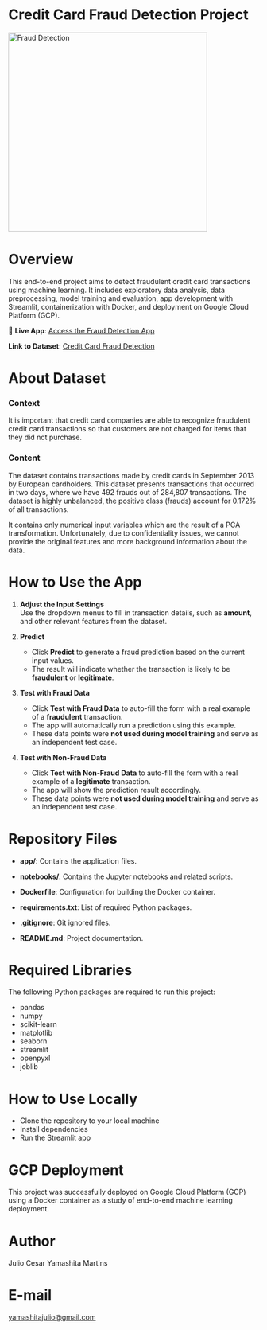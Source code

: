 # Credit Card Fraud Detection Project

<img align="center" alt="Fraud Detection" width="400" src="https://d27p8o2qkwv41j.cloudfront.net/wp-content/uploads/2017/02/Fraud-Alert-e1487228293461.jpg">

# Overview
This end-to-end project aims to detect fraudulent credit card transactions using machine learning. It includes exploratory data analysis, data preprocessing, model training and evaluation, app development with Streamlit, containerization with Docker, and deployment on Google Cloud Platform (GCP).

🔗 **Live App**: [Access the Fraud Detection App](https://fraud-detection-app-855024627767.us-central1.run.app/)

**Link to Dataset**: [Credit Card Fraud Detection](https://www.kaggle.com/datasets/mlg-ulb/creditcardfraud)

# About Dataset

### Context
It is important that credit card companies are able to recognize fraudulent credit card transactions so that customers are not charged for items that they did not purchase.

### Content
The dataset contains transactions made by credit cards in September 2013 by European cardholders.
This dataset presents transactions that occurred in two days, where we have 492 frauds out of 284,807 transactions. The dataset is highly unbalanced, the positive class (frauds) account for 0.172% of all transactions.

It contains only numerical input variables which are the result of a PCA transformation. Unfortunately, due to confidentiality issues, we cannot provide the original features and more background information about the data.

# How to Use the App

1. **Adjust the Input Settings**  
   Use the dropdown menus to fill in transaction details, such as **amount**, and other relevant features from the dataset.

2. **Predict**  
   - Click **Predict** to generate a fraud prediction based on the current input values.  
   - The result will indicate whether the transaction is likely to be **fraudulent** or **legitimate**.

3. **Test with Fraud Data**  
   - Click **Test with Fraud Data** to auto-fill the form with a real example of a **fraudulent** transaction.  
   - The app will automatically run a prediction using this example.  
   - These data points were **not used during model training** and serve as an independent test case.

4. **Test with Non-Fraud Data**  
   - Click **Test with Non-Fraud Data** to auto-fill the form with a real example of a **legitimate** transaction.  
   - The app will show the prediction result accordingly.  
   - These data points were **not used during model training** and serve as an independent test case.

# Repository Files
- **app/**: Contains the application files.

- **notebooks/**: Contains the Jupyter notebooks and related scripts.

- **Dockerfile**: Configuration for building the Docker container.

- **requirements.txt**: List of required Python packages.

- **.gitignore**: Git ignored files.

- **README.md**: Project documentation.

# Required Libraries
The following Python packages are required to run this project:
- pandas
- numpy
- scikit-learn
- matplotlib
- seaborn
- streamlit
- openpyxl
- joblib

# How to Use Locally
- Clone the repository to your local machine
- Install dependencies
- Run the Streamlit app

# GCP Deployment
This project was successfully deployed on Google Cloud Platform (GCP) using a Docker container as a study of end-to-end machine learning deployment.

# Author
Julio Cesar Yamashita Martins

# E-mail
yamashitajulio@gmail.com
